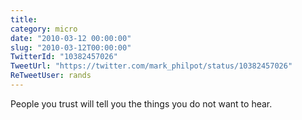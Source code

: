 ```yaml
---
title: 
category: micro
date: "2010-03-12 00:00:00"
slug: "2010-03-12T00:00:00"
TwitterId: "10382457026"
TweetUrl: "https://twitter.com/mark_philpot/status/10382457026"
ReTweetUser: rands
---
```


<i class="fa fa-retweet" aria-hidden="true"></i> People you trust will tell you
the things you do not want to hear.
